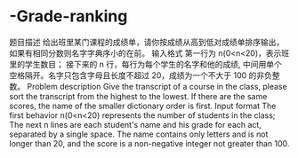 # -Grade-ranking
题目描述
  给出班里某门课程的成绩单，请你按成绩从高到低对成绩单排序输出，如果有相同分数则名字字典序小的在前。
输入格式
  第一行为 n(0<n<20)，表示班里的学生数目；
  接下来的 n 行，每行为每个学生的名字和他的成绩, 中间用单个空格隔开。名字只包含字母且长度不超过 20，成绩为一个不大于 100 的非负整数。
Problem description
    Give the transcript of a course in the class, please sort the transcript from the highest to the lowest. If there are the same scores, the name of the smaller dictionary order is first.
Input format
    The first behavior n(0<n<20) represents the number of students in the class;
    The next n lines are each student's name and his grade for each act, separated by a single space. The name contains only letters and is not longer than 20, and the score is a non-negative integer not greater than 100.
